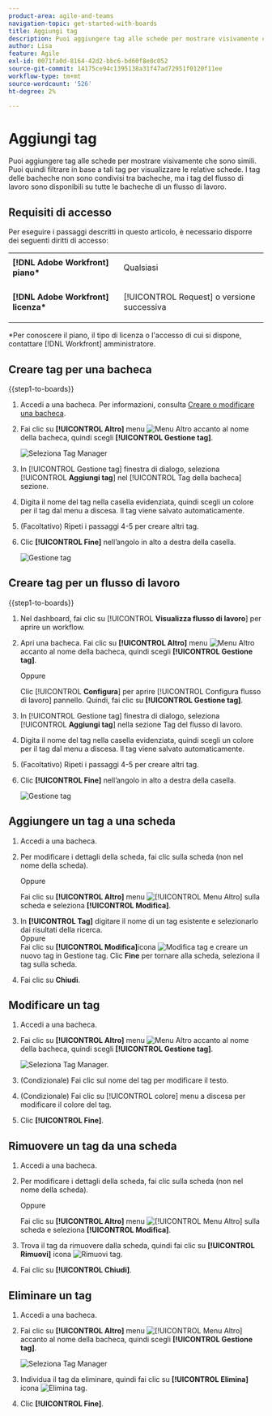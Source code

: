 ```yaml
---
product-area: agile-and-teams
navigation-topic: get-started-with-boards
title: Aggiungi tag
description: Puoi aggiungere tag alle schede per mostrare visivamente che sono simili. Puoi quindi filtrare in base a tali tag per visualizzare le relative schede.
author: Lisa
feature: Agile
exl-id: 0071fa0d-8164-42d2-bbc6-bd60f8e0c052
source-git-commit: 14175ce94c1395138a31f47ad72951f0120f11ee
workflow-type: tm+mt
source-wordcount: '526'
ht-degree: 2%

---
```


# Aggiungi tag

Puoi aggiungere tag alle schede per mostrare visivamente che sono simili. Puoi quindi filtrare in base a tali tag per visualizzare le relative schede. I tag delle bacheche non sono condivisi tra bacheche, ma i tag del flusso di lavoro sono disponibili su tutte le bacheche di un flusso di lavoro.

## Requisiti di accesso

Per eseguire i passaggi descritti in questo articolo, è necessario disporre dei seguenti diritti di accesso:

<table style="table-layout:auto"> 
 <col> 
 </col> 
 <col> 
 </col> 
 <tbody> 
  <tr> 
   <td role="rowheader"><strong>[!DNL Adobe Workfront] piano*</strong></td> 
   <td> <p>Qualsiasi</p> </td> 
  </tr> 
  <tr> 
   <td role="rowheader"><strong>[!DNL Adobe Workfront] licenza*</strong></td> 
   <td> <p>[!UICONTROL Request] o versione successiva</p> </td> 
  </tr> 
 </tbody> 
</table>

&#42;Per conoscere il piano, il tipo di licenza o l&#39;accesso di cui si dispone, contattare [!DNL Workfront] amministratore.

## Creare tag per una bacheca

{{step1-to-boards}}

1. Accedi a una bacheca. Per informazioni, consulta [Creare o modificare una bacheca](../../agile/get-started-with-boards/create-edit-board.md).
1. Fai clic su **[!UICONTROL Altro]** menu ![Menu Altro](assets/more-icon-spectrum.png) accanto al nome della bacheca, quindi scegli **[!UICONTROL Gestione tag]**.

   ![Seleziona Tag Manager](assets/boards-tagmanager-350x189.png)

1. In [!UICONTROL Gestione tag] finestra di dialogo, seleziona [!UICONTROL **Aggiungi tag**] nel [!UICONTROL Tag della bacheca] sezione.
1. Digita il nome del tag nella casella evidenziata, quindi scegli un colore per il tag dal menu a discesa. Il tag viene salvato automaticamente.
1. (Facoltativo) Ripeti i passaggi 4-5 per creare altri tag.
1. Clic **[!UICONTROL Fine]** nell’angolo in alto a destra della casella.

   ![Gestione tag](assets/tag-manager-2023.png)

## Creare tag per un flusso di lavoro

{{step1-to-boards}}

1. Nel dashboard, fai clic su [!UICONTROL **Visualizza flusso di lavoro**] per aprire un workflow.
1. Apri una bacheca. Fai clic su **[!UICONTROL Altro]** menu ![Menu Altro](assets/more-icon-spectrum.png) accanto al nome della bacheca, quindi scegli **[!UICONTROL Gestione tag]**.

   Oppure

   Clic [!UICONTROL **Configura**] per aprire [!UICONTROL Configura flusso di lavoro] pannello. Quindi, fai clic su **[!UICONTROL Gestione tag]**.

1. In [!UICONTROL Gestione tag] finestra di dialogo, seleziona [!UICONTROL **Aggiungi tag**] nella sezione Tag del flusso di lavoro.
1. Digita il nome del tag nella casella evidenziata, quindi scegli un colore per il tag dal menu a discesa. Il tag viene salvato automaticamente.
1. (Facoltativo) Ripeti i passaggi 4-5 per creare altri tag.
1. Clic **[!UICONTROL Fine]** nell’angolo in alto a destra della casella.

   ![Gestione tag](assets/tag-manager-workstreams.png)

## Aggiungere un tag a una scheda

1. Accedi a una bacheca.
1. Per modificare i dettagli della scheda, fai clic sulla scheda (non nel nome della scheda).

   Oppure

   Fai clic su **[!UICONTROL Altro]** menu ![[!UICONTROL Menu Altro]](assets/more-icon-spectrum.png) sulla scheda e seleziona **[!UICONTROL Modifica]**.

1. In **[!UICONTROL Tag]** digitare il nome di un tag esistente e selezionarlo dai risultati della ricerca.\
   Oppure\
   Fai clic su **[!UICONTROL Modifica]**&#x200B;icona ![Modifica tag](assets/boards-edittag-30x29.png) e creare un nuovo tag in Gestione tag. Clic **Fine** per tornare alla scheda, seleziona il tag sulla scheda.
1. Fai clic su **Chiudi**.

## Modificare un tag

1. Accedi a una bacheca.
1. Fai clic su **[!UICONTROL Altro]** menu ![Menu Altro](assets/more-icon-spectrum.png) accanto al nome della bacheca, quindi scegli **[!UICONTROL Gestione tag]**.

   ![Seleziona Tag Manager.](assets/boards-tagmanager-350x189.png)

1. (Condizionale) Fai clic sul nome del tag per modificare il testo.
1. (Condizionale) Fai clic su [!UICONTROL colore] menu a discesa per modificare il colore del tag.
1. Clic **[!UICONTROL Fine]**.

## Rimuovere un tag da una scheda

1. Accedi a una bacheca.
1. Per modificare i dettagli della scheda, fai clic sulla scheda (non nel nome della scheda).

   Oppure

   Fai clic su **[!UICONTROL Altro]** menu ![[!UICONTROL Menu Altro]](assets/more-icon-spectrum.png) sulla scheda e seleziona **[!UICONTROL Modifica]**.

1. Trova il tag da rimuovere dalla scheda, quindi fai clic su **[!UICONTROL Rimuovi]** icona ![Rimuovi tag](assets/copy-of-boards-remove-30x23.png).
1. Fai clic su **[!UICONTROL Chiudi]**.

## Eliminare un tag

1. Accedi a una bacheca.
1. Fai clic su **[!UICONTROL Altro]** menu ![[!UICONTROL Menu Altro]](assets/more-icon-spectrum.png) accanto al nome della bacheca, quindi scegli **[!UICONTROL Gestione tag]**.

   ![Seleziona Tag Manager](assets/boards-tagmanager-350x189.png)

1. Individua il tag da eliminare, quindi fai clic su **[!UICONTROL Elimina]** icona ![Elimina tag](assets/copy-of-boards-delete-30x27.png).
1. Clic **[!UICONTROL Fine]**.
